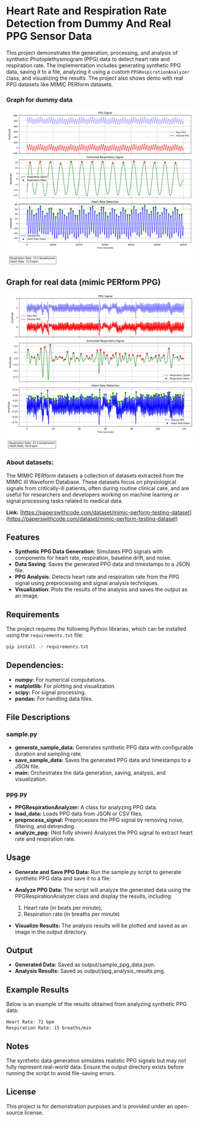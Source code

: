 # Heart Rate and Respiration Rate Detection from Dummy And Real PPG Sensor Data

This project demonstrates the generation, processing, and analysis of synthetic Photoplethysmogram (PPG) data to detect heart rate and respiration rate. The implementation includes generating synthetic PPG data, saving it to a file, analyzing it using a custom `PPGRespirationAnalyzer` class, and visualizing the results. The project also shows demo with real PPG datasets like MIMIC PERform datasets.

### Graph for dummy data

![Example for dummy ppg data](output/ppg_analysis_results.png)

## Graph for real data (mimic PERform PPG)

![Example for real ppg data](output/real_data_analysis.png)

### About datasets:

The MIMIC PERform datasets a collection of datasets extracted from the MIMIC III Waveform Database. These datasets focus on physiological signals from critically-ill patients, often during routine clinical care, and are useful for researchers and developers working on machine learning or signal processing tasks related to medical data.

**Link:** [https://paperswithcode.com/dataset/mimic-perform-testing-dataset](https://paperswithcode.com/dataset/mimic-perform-testing-dataset)

## Features

- **Synthetic PPG Data Generation**: Simulates PPG signals with components for heart rate, respiration, baseline drift, and noise.
- **Data Saving**: Saves the generated PPG data and timestamps to a JSON file.
- **PPG Analysis**: Detects heart rate and respiration rate from the PPG signal using preprocessing and signal analysis techniques.
- **Visualization**: Plots the results of the analysis and saves the output as an image.

## Requirements

The project requires the following Python libraries, which can be installed using the `requirements.txt` file:

```bash
pip install -r requirements.txt
```

## Dependencies:

- **numpy:** For numerical computations.
- **matplotlib:** For plotting and visualization.
- **scipy:** For signal processing.
- **pandas:** For handling data files.

## File Descriptions

### sample.py

- **generate_sample_data:** Generates synthetic PPG data with configurable duration and sampling rate.
- **save_sample_data:** Saves the generated PPG data and timestamps to a JSON file.
- **main:** Orchestrates the data generation, saving, analysis, and visualization.

### ppg.py

- **PPGRespirationAnalyzer:** A class for analyzing PPG data.
- **load_data:** Loads PPG data from JSON or CSV files.
- **preprocess_signal:** Preprocesses the PPG signal by removing noise, filtering, and detrending.
- **analyze_ppg:** (Not fully shown) Analyzes the PPG signal to extract heart rate and respiration rate.

## Usage

- **Generate and Save PPG Data:** Run the sample.py script to generate synthetic PPG data and save it to a file:
- **Analyze PPG Data:** The script will analyze the generated data using the PPGRespirationAnalyzer class and display the results, including:

  1. Heart rate (in beats per minute),
  2. Respiration rate (in breaths per minute)
- **Visualize Results:** The analysis results will be plotted and saved as an image in the output directory.

## Output

- **Generated Data:** Saved as output/sample_ppg_data.json.
- **Analysis Results:** Saved as output/ppg_analysis_results.png.

## Example Results

Below is an example of the results obtained from analyzing synthetic PPG data:

```
Heart Rate: 72 bpm
Respiration Rate: 15 breaths/min
```

## Notes

The synthetic data generation simulates realistic PPG signals but may not fully represent real-world data.
Ensure the output directory exists before running the script to avoid file-saving errors.

## License

This project is for demonstration purposes and is provided under an open-source license.
